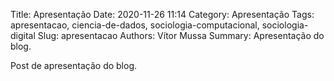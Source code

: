 Title: Apresentação
Date: 2020-11-26 11:14
Category: Apresentação
Tags: apresentacao, ciencia-de-dados, sociologia-computacional, sociologia-digital
Slug: apresentacao
Authors: Vítor Mussa
Summary: Apresentação do blog.

Post de apresentação do blog.
